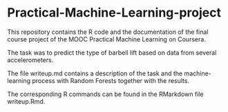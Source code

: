 # Practical-Machine-Learning-project

This repository contains the R code and the documentation of the final course project of the MOOC Practical Machine Learning on Coursera.

The task was to predict the type of barbell lift based on data from several accelerometers.

The file writeup.md contains a description of the task and the machine-learning process with Random Forests together with the results.

The corresponding R commands can be found in the RMarkdown file writeup.Rmd.
